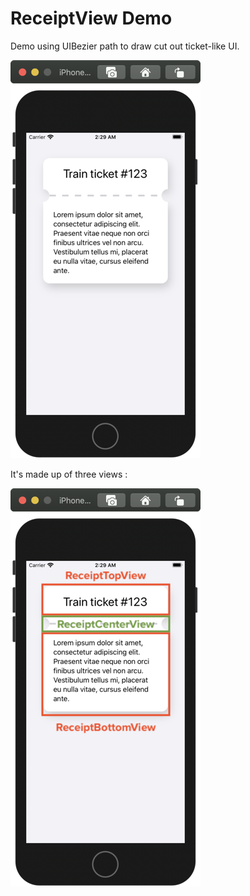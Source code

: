 # ReceiptView Demo

Demo using UIBezier path to draw cut out ticket-like UI.



![demo](demo.png)





It's made up of three views : 

![explanation](explanation.png)





